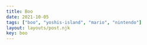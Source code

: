 ```yaml
---
title: Boo
date: 2021-10-05
tags: ["boo", "yoshis-island", "mario", "nintendo"]
layout: layouts/post.njk
key: boo
---
```

